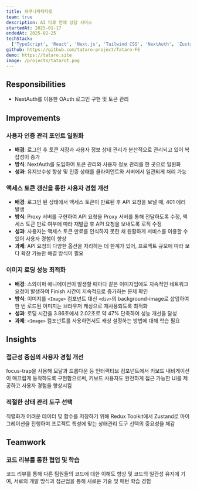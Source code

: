 ```yaml
---
title: 하쿠나마타타로
team: true
description: AI 타로 연애 상담 서비스
startedAt: 2025-01-17
endedAt: 2025-02-25
techStack:
  ['TypeScript', 'React', 'Next.js', 'Tailwind CSS', 'NextAuth', 'Zustand', 'TanStack Query']
github: https://github.com/tataro-project/Tataro-FE
demo: https://tataro.site
image: /projects/tatarot.png
---
```


## Responsibilities

- NextAuth를 이용한 OAuth 로그인 구현 및 토큰 관리

## Improvements

### 사용자 인증 관리 포인트 일원화

- **배경**: 로그인 후 토큰 저장과 사용자 정보 상태 관리가 분산적으로 관리되고 있어 복잡성이 증가
- **방식**: NextAuth를 도입하여 토큰 관리와 사용자 정보 관리를 한 곳으로 일원화
- **성과**: 유지보수성 향상 및 인증 상태를 클라이언트와 서버에서 일관되게 처리 가능

### 액세스 토큰 갱신을 통한 사용자 경험 개선

- **배경**: 로그인 된 상태에서 액세스 토큰이 만료된 후 API 요청을 보낼 때, 401 에러 발생
- **방식**: Proxy 서버를 구현하여 API 요청을 Proxy 서버를 통해 전달하도록 수정, 액세스 토큰 만료 여부에 따라 재발급 후 API 요청을 보내도록 로직 수정
- **성과**: 사용자는 액세스 토큰 만료를 인식하지 못한 채 원활하게 서비스를 이용할 수 있어 사용자 경험이 향상
- **과제**: API 요청의 다양한 옵션을 처리하는 데 한계가 있어, 프로젝트 규모에 따라 보다 확장 가능한 해결 방식이 필요

### 이미지 로딩 성능 최적화

- **배경**: 스와이퍼 애니메이션이 발생할 때마다 같은 이미지임에도 지속적인 네트워크 요청이 발생하여 Finish 시간이 지속적으로 증가하는 문제 확인
- **방식**: 이미지를 `<Image>` 컴포넌트 대신 `<div>`의 background-image로 삽입하여 한 번 로드된 이미지는 브라우저 캐싱으로 재사용되도록 최적화
- **성과**: 로딩 시간을 3.86초에서 2.02초로 약 47% 단축하여 성능 개선을 달성
- **과제**: `<Image>` 컴포넌트를 사용하면서도 캐싱 설정하는 방법에 대해 학습 필요

## Insights

### 접근성 중심의 사용자 경험 개선

focus-trap을 사용해 모달과 드롭다운 등 인터랙티브 컴포넌트에서 키보드 내비게이션이 매끄럽게 동작하도록 구현함으로써, 키보드 사용자도 완전하게 접근 가능한 UI를 제공하고 사용자 경험을 향상시킴

### 적절한 상태 관리 도구 선택

직렬화가 어려운 데이터 및 함수를 저장하기 위해 Redux Toolkit에서 Zustand로 마이그레이션을 진행하며 프로젝트 특성에 맞는 상태관리 도구 선택의 중요성을 체감

## Teamwork

### 코드 리뷰를 통한 협업 및 학습

코드 리뷰를 통해 다른 팀원들의 코드에 대한 이해도 향상 및 코드의 일관성 유지에 기여, 서로의 개발 방식과 접근법을 통해 새로운 기술 및 패턴 학습 경험

